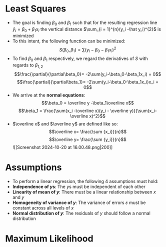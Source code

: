 # Least Squares
- The goal is finding $\beta_0$ and $\beta_1$ such that for the resulting regression line $\hat y_i = \beta_0 + \beta_1x_i$ the vertical distance $\sum_{i = 1}^{n}(y_i -\hat y_i)^{2}$ is minimized 
- To this intent, the following function can be minimized: 
$$
S(\beta_0, \beta_1) = \sum (y_i-\beta_0-\beta_1x_i)^2
$$
- To find $\beta_0$ and $\beta_1$ respectively, we regard the derivatives of $S$ with regards to $\beta_{1,2}$ 
$$\frac{\partial}{\partial\beta_0}= -2\sum(y_i-\beta_0-\beta_1x_i) = 0$$
$$\frac{\partial}{\partial\beta_1}= -2\sum(y_i-\beta_0-\beta_1x_i)x_i = 0$$
- We arrive at the **normal equations**:
$$\beta_0 = \overline y -\beta_1\overline x$$
$$\beta_1 = \frac{\sum(x_i -\overline x)(y_i - \overline y)}{\sum(x_i-\overline x)^2}$$
- $\overline x$ and $\overline y$ are defined like so:
$$\overline x= \frac{\sum {x_i}}{n}$$
$$\overline y= \frac{\sum {y_i}}{n}$$
![[Screenshot 2024-10-20 at 16.00.48.png|200]]
# Assumptions
- To perform a linear regression, the following 4 assumptions must hold:
- **Independence of $y$s**: The $y$s must be independent of each other
- **Linearity of mean of $y$**: There must be a linear relationship between $x$ and $y$
- **Homogeneity of variance of $y$**: The variance of errors $\varepsilon$ must be constant across all levels of $x$
- **Normal distribution of $y$**: The residuals of $y$ should follow a normal distribution
# Maximum Likelihood
